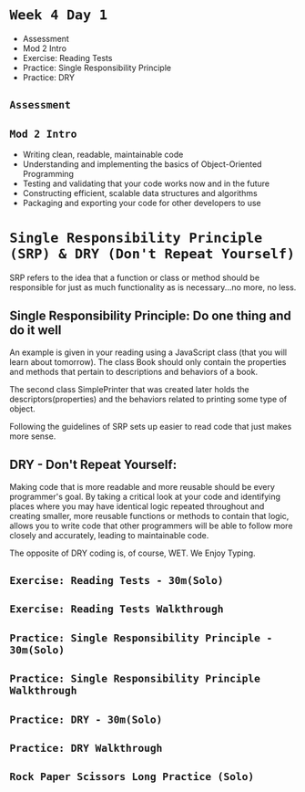 # `Week 4 Day 1`

- Assessment
- Mod 2 Intro
- Exercise: Reading Tests
- Practice: Single Responsibility Principle
- Practice: DRY

## `Assessment`

## `Mod 2 Intro`

- Writing clean, readable, maintainable code
- Understanding and implementing the basics of Object-Oriented Programming
- Testing and validating that your code works now and in the future
- Constructing efficient, scalable data structures and algorithms
- Packaging and exporting your code for other developers to use


# `Single Responsibility Principle (SRP) & DRY (Don't Repeat Yourself)`

SRP refers to the idea that a function or class or method should be responsible
for just as much functionality as is necessary...no more, no less.

## Single Responsibility Principle: Do one thing and do it well

An example is given in your reading using a JavaScript class (that you will
learn about tomorrow). The class Book should only contain the properties and
methods that pertain to descriptions and behaviors of a book.

The second class SimplePrinter that was created later holds the
descriptors(properties) and the behaviors related to printing some type of
object.

Following the guidelines of SRP sets up easier to read code that just makes more
sense.

## DRY - Don't Repeat Yourself:

Making code that is more readable and more reusable should be every programmer's
goal. By taking a critical look at your code and identifying places where you
may have identical logic repeated throughout and creating smaller, more reusable
functions or methods to contain that logic, allows you to write code that other
programmers will be able to follow more closely and accurately, leading to
maintainable code.

The opposite of DRY coding is, of course, WET. We Enjoy Typing.
## `Exercise: Reading Tests - 30m(Solo)`

## `Exercise: Reading Tests Walkthrough`

## `Practice: Single Responsibility Principle - 30m(Solo)`

## `Practice: Single Responsibility Principle Walkthrough`

## `Practice: DRY - 30m(Solo)`

## `Practice: DRY Walkthrough`

## `Rock Paper Scissors Long Practice (Solo)`
